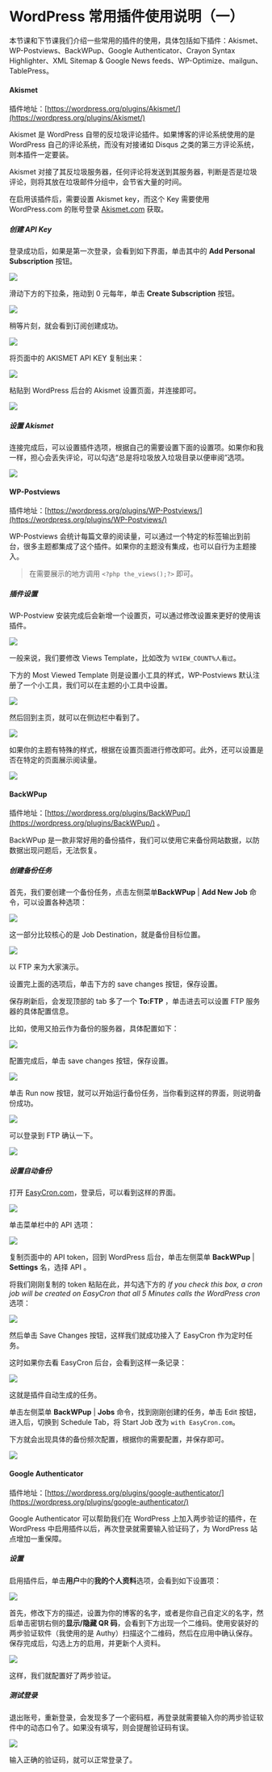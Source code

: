 # WordPress 常用插件使用说明（一）

本节课和下节课我们介绍一些常用的插件的使用，具体包括如下插件：Akismet、WP-Postviews、BackWPup、Google Authenticator、Crayon Syntax Highlighter、XML Sitemap & Google News feeds、WP-Optimize、mailgun、TablePress。

#### Akismet

插件地址：[https://wordpress.org/plugins/Akismet/](https://wordpress.org/plugins/Akismet/)

Akismet 是 WordPress 自带的反垃圾评论插件。如果博客的评论系统使用的是 WordPress 自己的评论系统，而没有对接诸如 Disqus 之类的第三方评论系统，则本插件一定要装。

Akismet 对接了其反垃圾服务器，任何评论将发送到其服务器，判断是否是垃圾评论，则将其放在垃圾邮件分组中，会节省大量的时间。

在启用该插件后，需要设置 Akismet key，而这个 Key 需要使用 WordPress.com 的账号登录 [Akismet.com](https://akismet.com/account/add-subscription/choose-plan) 获取。

##### 创建 API Key

登录成功后，如果是第一次登录，会看到如下界面，单击其中的 **Add Personal Subscription** 按钮。

![](https://postimg.aliavv.com/2018/nlslu.png)

滑动下方的下拉条，拖动到 0 元每年，单击 **Create Subscription** 按钮。

![](https://postimg.aliavv.com/2018/8txp7.png)

稍等片刻，就会看到订阅创建成功。

![](https://postimg.aliavv.com/2018/qnq26.png)

将页面中的 AKISMET API KEY 复制出来：

![](https://postimg.aliavv.com/2018/czrfj.png)

粘贴到 WordPress 后台的 Akismet 设置页面，并连接即可。

![](https://postimg.aliavv.com/2018/dqnk9.png)

##### 设置 Akismet

连接完成后，可以设置插件选项，根据自己的需要设置下面的设置项。如果你和我一样，担心会丢失评论，可以勾选“总是将垃圾放入垃圾目录以便审阅”选项。

![](https://postimg.aliavv.com/2018/jjbi7.png)
 
#### WP-Postviews

插件地址：[https://wordpress.org/plugins/WP-Postviews/](https://wordpress.org/plugins/WP-Postviews/)

WP-Postviews 会统计每篇文章的阅读量，可以通过一个特定的标签输出到前台，很多主题都集成了这个插件。如果你的主题没有集成，也可以自行为主题接入。

> 在需要展示的地方调用 `<?php the_views();?>` 即可。

##### 插件设置

WP-Postview 安装完成后会新增一个设置页，可以通过修改设置来更好的使用该插件。

![](https://postimg.aliavv.com/2018/vewog.png)

一般来说，我们要修改 Views Template，比如改为 `%VIEW_COUNT%人看过`。

下方的 Most Viewed Template 则是设置小工具的样式，WP-Postviews 默认注册了一个小工具，我们可以在主题的小工具中设置。

![](https://postimg.aliavv.com/2018/tk44s.png)

然后回到主页，就可以在侧边栏中看到了。

![](https://postimg.aliavv.com/2018/1c8xy.png)

如果你的主题有特殊的样式，根据在设置页面进行修改即可。此外，还可以设置是否在特定的页面展示阅读量。

![](https://postimg.aliavv.com/2018/uafi1.png)

#### BackWPup

插件地址：[https://wordpress.org/plugins/BackWPup/](https://wordpress.org/plugins/BackWPup/) 。

BackWPup 是一款非常好用的备份插件，我们可以使用它来备份网站数据，以防数据出现问题后，无法恢复。

##### 创建备份任务

首先，我们要创建一个备份任务，点击左侧菜单**BackWPup** | **Add New Job** 命令，可以设置各种选项：

![](https://postimg.aliavv.com/2018/grr0x.png)

这一部分比较核心的是 Job Destination，就是备份目标位置。

![](https://postimg.aliavv.com/2018/u9pj5.png)

以 FTP 来为大家演示。

设置完上面的选项后，单击下方的 save changes 按钮，保存设置。

保存刷新后，会发现顶部的 tab 多了一个 **To:FTP** ，单击进去可以设置 FTP 服务器的具体配置信息。

比如，使用又拍云作为备份的服务器，具体配置如下：

![](https://postimg.aliavv.com/2018/wqxs3.png)

配置完成后，单击 save changes 按钮，保存设置。

![](https://postimg.aliavv.com/2018/abcwl.png)

单击 Run now 按钮，就可以开始运行备份任务，当你看到这样的界面，则说明备份成功。

![](https://postimg.aliavv.com/2018/udtxa.png)

可以登录到 FTP 确认一下。

![](https://postimg.aliavv.com/2018/yoypa.png)

##### 设置自动备份

打开 [EasyCron.com](https://www.easycron.com/user/token?ref=95671)，登录后，可以看到这样的界面。

![](https://postimg.aliavv.com/2018/t9u13.png)

单击菜单栏中的 API 选项：

![](https://postimg.aliavv.com/2018/d49f1.png)

复制页面中的 API token，回到 WordPress 后台，单击左侧菜单 **BackWPup** | **Settings** 名，选择 API 。

将我们刚刚复制的 token 粘贴在此，并勾选下方的 *If you check this box, a cron job will be created on EasyCron that all 5 Minutes calls the WordPress cron*选项：
 
![](https://postimg.aliavv.com/2018/v2kzj.png)
 
然后单击 Save Changes 按钮，这样我们就成功接入了 EasyCron 作为定时任务。

这时如果你去看 EasyCron 后台，会看到这样一条记录：

![](https://postimg.aliavv.com/2018/kcta0.png)

这就是插件自动生成的任务。

单击左侧菜单 **BackWPup** | **Jobs** 命令，找到刚刚创建的任务，单击 Edit 按钮，进入后，切换到 Schedule Tab，将 Start Job 改为 `with EasyCron.com`。

下方就会出现具体的备份频次配置，根据你的需要配置，并保存即可。

![](https://postimg.aliavv.com/2018/cqopr.png)

#### Google Authenticator

插件地址：[https://wordpress.org/plugins/google-authenticator/](https://wordpress.org/plugins/google-authenticator/)

Google Authenticator 可以帮助我们在 WordPress 上加入两步验证的插件，在 WordPress 中启用插件以后，再次登录就需要输入验证码了，为 WordPress 站点增加一重保障。

##### 设置

启用插件后，单击**用户**中的**我的个人资料**选项，会看到如下设置项：

![](https://postimg.aliavv.com/2018/srhl4.png)

首先，修改下方的描述，设置为你的博客的名字，或者是你自己自定义的名字，然后单击密钥右侧的**显示/隐藏 QR 码**，会看到下方出现一个二维码。使用安装好的两步验证软件（我使用的是 Authy）扫描这个二维码，然后在应用中确认保存。保存完成后，勾选上方的启用，并更新个人资料。

![](https://postimg.aliavv.com/2018/4kxk6.jpg)

这样，我们就配置好了两步验证。

##### 测试登录

退出账号，重新登录，会发现多了一个密码框，再登录就需要输入你的两步验证软件中的动态口令了。如果没有填写，则会提醒验证码有误。

![](https://postimg.aliavv.com/2018/neh4q.png)

输入正确的验证码，就可以正常登录了。
